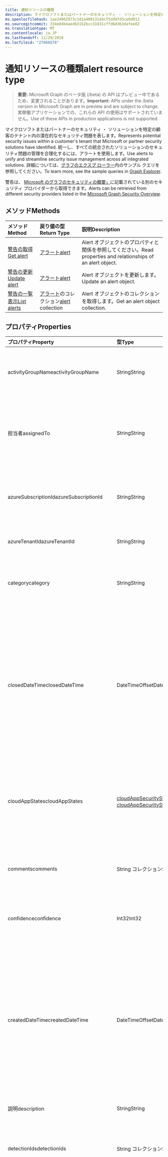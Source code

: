 ```yaml
---
title: 通知リソースの種類
description: マイクロソフトまたはパートナーのセキュリティ ・ ソリューションを特定の顧客のテナント内の潜在的なセキュリティ問題を表します。 統一し、すべての統合されたソリューションのセキュリティ問題の管理を合理化するには、アラートを使用します。 詳細については、グラフのエクスプ ローラー内のサンプル クエリを参照してください。
ms.openlocfilehash: 1ae24062973c1d1a409131d4cf5dd9fd3ce0d912
ms.sourcegitcommit: 334e84b4aed63162bcc31831cffd6d363dafee02
ms.translationtype: MT
ms.contentlocale: ja-JP
ms.lasthandoff: 11/29/2018
ms.locfileid: "27066878"
---
```

# <a name="alert-resource-type"></a><span data-ttu-id="9bf0f-105">通知リソースの種類</span><span class="sxs-lookup"><span data-stu-id="9bf0f-105">alert resource type</span></span>

> <span data-ttu-id="9bf0f-106">**重要:** Microsoft Graph のベータ版 (/beta) の API はプレビュー中であるため、変更されることがあります。</span><span class="sxs-lookup"><span data-stu-id="9bf0f-106">**Important:** APIs under the /beta version in Microsoft Graph are in preview and are subject to change.</span></span> <span data-ttu-id="9bf0f-107">実稼働アプリケーションでの、これらの API の使用はサポートされていません。</span><span class="sxs-lookup"><span data-stu-id="9bf0f-107">Use of these APIs in production applications is not supported.</span></span>

<span data-ttu-id="9bf0f-108">マイクロソフトまたはパートナーのセキュリティ ・ ソリューションを特定の顧客のテナント内の潜在的なセキュリティ問題を表します。</span><span class="sxs-lookup"><span data-stu-id="9bf0f-108">Represents potential security issues within a customer's tenant that Microsoft or partner security solutions have identified.</span></span> <span data-ttu-id="9bf0f-109">統一し、すべての統合されたソリューションのセキュリティ問題の管理を合理化するには、アラートを使用します。</span><span class="sxs-lookup"><span data-stu-id="9bf0f-109">Use alerts to unify and streamline security issue management across all integrated solutions.</span></span> <span data-ttu-id="9bf0f-110">詳細については、[グラフのエクスプ ローラー](https://developer.microsoft.com/graph/graph-explorer)内のサンプル クエリを参照してください。</span><span class="sxs-lookup"><span data-stu-id="9bf0f-110">To learn more, see the sample queries in [Graph Explorer](https://developer.microsoft.com/graph/graph-explorer).</span></span>

<span data-ttu-id="9bf0f-111">警告は、 [Microsoft のグラフのセキュリティの概要」](security-api-overview.md)に記載されている別のセキュリティ プロバイダーから取得できます。</span><span class="sxs-lookup"><span data-stu-id="9bf0f-111">Alerts can be retrieved from different security providers listed in the [Microsoft Graph Security Overview](security-api-overview.md).</span></span>

## <a name="methods"></a><span data-ttu-id="9bf0f-112">メソッド</span><span class="sxs-lookup"><span data-stu-id="9bf0f-112">Methods</span></span>

| <span data-ttu-id="9bf0f-113">メソッド</span><span class="sxs-lookup"><span data-stu-id="9bf0f-113">Method</span></span>   | <span data-ttu-id="9bf0f-114">戻り値の型</span><span class="sxs-lookup"><span data-stu-id="9bf0f-114">Return Type</span></span>|<span data-ttu-id="9bf0f-115">説明</span><span class="sxs-lookup"><span data-stu-id="9bf0f-115">Description</span></span>|
|:---------------|:--------|:----------|
|[<span data-ttu-id="9bf0f-116">警告の取得</span><span class="sxs-lookup"><span data-stu-id="9bf0f-116">Get alert</span></span>](../api/alert-get.md) | [<span data-ttu-id="9bf0f-117">アラート</span><span class="sxs-lookup"><span data-stu-id="9bf0f-117">alert</span></span>](alert.md) |<span data-ttu-id="9bf0f-118">Alert オブジェクトのプロパティと関係を参照してください。</span><span class="sxs-lookup"><span data-stu-id="9bf0f-118">Read properties and relationships of an alert object.</span></span>|
|[<span data-ttu-id="9bf0f-119">警告の更新</span><span class="sxs-lookup"><span data-stu-id="9bf0f-119">Update alert</span></span>](../api/alert-update.md) | [<span data-ttu-id="9bf0f-120">アラート</span><span class="sxs-lookup"><span data-stu-id="9bf0f-120">alert</span></span>](alert.md) |<span data-ttu-id="9bf0f-121">Alert オブジェクトを更新します。</span><span class="sxs-lookup"><span data-stu-id="9bf0f-121">Update an alert object.</span></span> |
|[<span data-ttu-id="9bf0f-122">警告の一覧表示</span><span class="sxs-lookup"><span data-stu-id="9bf0f-122">List alerts</span></span>](../api/alert-list.md) | <span data-ttu-id="9bf0f-123">[アラート](alert.md)のコレクション</span><span class="sxs-lookup"><span data-stu-id="9bf0f-123">[alert](alert.md) collection</span></span> |<span data-ttu-id="9bf0f-124">Alert オブジェクトのコレクションを取得します。</span><span class="sxs-lookup"><span data-stu-id="9bf0f-124">Get an alert object collection.</span></span>|

## <a name="properties"></a><span data-ttu-id="9bf0f-125">プロパティ</span><span class="sxs-lookup"><span data-stu-id="9bf0f-125">Properties</span></span>

| <span data-ttu-id="9bf0f-126">プロパティ</span><span class="sxs-lookup"><span data-stu-id="9bf0f-126">Property</span></span>   | <span data-ttu-id="9bf0f-127">型</span><span class="sxs-lookup"><span data-stu-id="9bf0f-127">Type</span></span>|<span data-ttu-id="9bf0f-128">説明</span><span class="sxs-lookup"><span data-stu-id="9bf0f-128">Description</span></span>|
|:---------------|:--------|:----------|
|<span data-ttu-id="9bf0f-129">activityGroupName</span><span class="sxs-lookup"><span data-stu-id="9bf0f-129">activityGroupName</span></span>|<span data-ttu-id="9bf0f-130">String</span><span class="sxs-lookup"><span data-stu-id="9bf0f-130">String</span></span>|<span data-ttu-id="9bf0f-131">アクティビティ グループ (攻撃者) の名前またはエイリアスにこのアラートが属する。</span><span class="sxs-lookup"><span data-stu-id="9bf0f-131">Name or alias of the activity group (attacker) this alert is attributed to.</span></span>|
|<span data-ttu-id="9bf0f-132">担当者</span><span class="sxs-lookup"><span data-stu-id="9bf0f-132">assignedTo</span></span>|<span data-ttu-id="9bf0f-133">String</span><span class="sxs-lookup"><span data-stu-id="9bf0f-133">String</span></span>|<span data-ttu-id="9bf0f-134">アナリスト、警告の名前は、選別、調査、または ([更新](../api/alert-update.md)がサポートされています) の改善のために割り当てられます。</span><span class="sxs-lookup"><span data-stu-id="9bf0f-134">Name of the analyst the alert is assigned to for triage, investigation, or remediation (supports [update](../api/alert-update.md)).</span></span>|
|<span data-ttu-id="9bf0f-135">azureSubscriptionId</span><span class="sxs-lookup"><span data-stu-id="9bf0f-135">azureSubscriptionId</span></span>|<span data-ttu-id="9bf0f-136">String</span><span class="sxs-lookup"><span data-stu-id="9bf0f-136">String</span></span>|<span data-ttu-id="9bf0f-137">Azure サブスクリプション ID、このアラートは、Azure のリソースに関連している場合に存在します。</span><span class="sxs-lookup"><span data-stu-id="9bf0f-137">Azure subscription ID, present if this alert is related to an Azure resource.</span></span>|
|<span data-ttu-id="9bf0f-138">azureTenantId</span><span class="sxs-lookup"><span data-stu-id="9bf0f-138">azureTenantId</span></span> |<span data-ttu-id="9bf0f-139">String</span><span class="sxs-lookup"><span data-stu-id="9bf0f-139">String</span></span>|<span data-ttu-id="9bf0f-140">Azure Active Directory のテナント id。</span><span class="sxs-lookup"><span data-stu-id="9bf0f-140">Azure Active Directory tenant ID.</span></span> <span data-ttu-id="9bf0f-141">必須。</span><span class="sxs-lookup"><span data-stu-id="9bf0f-141">Required.</span></span> |
|<span data-ttu-id="9bf0f-142">category</span><span class="sxs-lookup"><span data-stu-id="9bf0f-142">category</span></span>|<span data-ttu-id="9bf0f-143">String</span><span class="sxs-lookup"><span data-stu-id="9bf0f-143">String</span></span>|<span data-ttu-id="9bf0f-144">(たとえば、credentialTheft、ransomware など) の警告のカテゴリです。</span><span class="sxs-lookup"><span data-stu-id="9bf0f-144">Category of the alert (for example, credentialTheft, ransomware, etc.).</span></span>|
|<span data-ttu-id="9bf0f-145">closedDateTime</span><span class="sxs-lookup"><span data-stu-id="9bf0f-145">closedDateTime</span></span>|<span data-ttu-id="9bf0f-146">DateTimeOffset</span><span class="sxs-lookup"><span data-stu-id="9bf0f-146">DateTimeOffset</span></span>|<span data-ttu-id="9bf0f-147">時間のアラートが閉じられました。</span><span class="sxs-lookup"><span data-stu-id="9bf0f-147">Time at which the alert was closed.</span></span> <span data-ttu-id="9bf0f-148">Timestamp 型は、ISO 8601 形式を使用して日付と時刻の情報を表し、常に UTC 時間です。</span><span class="sxs-lookup"><span data-stu-id="9bf0f-148">The Timestamp type represents date and time information using ISO 8601 format and is always in UTC time.</span></span> <span data-ttu-id="9bf0f-149">2014 年 1 月 1 日に UTC 午前 0 時、これのようになります: `'2014-01-01T00:00:00Z'` ([更新](../api/alert-update.md)がサポートされています)。</span><span class="sxs-lookup"><span data-stu-id="9bf0f-149">For example, midnight UTC on Jan 1, 2014 would look like this: `'2014-01-01T00:00:00Z'` (supports [update](../api/alert-update.md)).</span></span>|
|<span data-ttu-id="9bf0f-150">cloudAppStates</span><span class="sxs-lookup"><span data-stu-id="9bf0f-150">cloudAppStates</span></span>|<span data-ttu-id="9bf0f-151">[cloudAppSecurityState](cloudappsecuritystate.md)コレクション</span><span class="sxs-lookup"><span data-stu-id="9bf0f-151">[cloudAppSecurityState](cloudappsecuritystate.md) collection</span></span>|<span data-ttu-id="9bf0f-152">セキュリティに関連するステートフルな情報については、このアラートに関連するクラウド アプリケーション/秒のプロバイダーによって生成されます。</span><span class="sxs-lookup"><span data-stu-id="9bf0f-152">Security-related stateful information generated by the provider about the cloud application/s related to this alert.</span></span>|
|<span data-ttu-id="9bf0f-153">comments</span><span class="sxs-lookup"><span data-stu-id="9bf0f-153">comments</span></span>|<span data-ttu-id="9bf0f-154">String コレクション</span><span class="sxs-lookup"><span data-stu-id="9bf0f-154">String collection</span></span>|<span data-ttu-id="9bf0f-155">アラート (アラート管理の顧客) のお客様提供のコメント ([更新](../api/alert-update.md)がサポートされています)。</span><span class="sxs-lookup"><span data-stu-id="9bf0f-155">Customer-provided comments on alert (for customer alert management) (supports [update](../api/alert-update.md)).</span></span>|
|<span data-ttu-id="9bf0f-156">confidence</span><span class="sxs-lookup"><span data-stu-id="9bf0f-156">confidence</span></span>|<span data-ttu-id="9bf0f-157">Int32</span><span class="sxs-lookup"><span data-stu-id="9bf0f-157">Int32</span></span>|<span data-ttu-id="9bf0f-158">検出ロジック (1 ~ 100%) を信頼します。</span><span class="sxs-lookup"><span data-stu-id="9bf0f-158">Confidence of the detection logic (percentage between 1-100).</span></span>|
|<span data-ttu-id="9bf0f-159">createdDateTime</span><span class="sxs-lookup"><span data-stu-id="9bf0f-159">createdDateTime</span></span> |<span data-ttu-id="9bf0f-160">DateTimeOffset</span><span class="sxs-lookup"><span data-stu-id="9bf0f-160">DateTimeOffset</span></span>|<span data-ttu-id="9bf0f-161">アラートが通知プロバイダーによって作成された時点の時間です。</span><span class="sxs-lookup"><span data-stu-id="9bf0f-161">Time at which the alert was created by the alert provider.</span></span> <span data-ttu-id="9bf0f-162">Timestamp 型は、ISO 8601 形式を使用して日付と時刻の情報を表し、常に UTC 時間です。</span><span class="sxs-lookup"><span data-stu-id="9bf0f-162">The Timestamp type represents date and time information using ISO 8601 format and is always in UTC time.</span></span> <span data-ttu-id="9bf0f-163">たとえば、2014 年 1 月 1 日午前 0 時 (UTC) は、次のようになります。`'2014-01-01T00:00:00Z'`</span><span class="sxs-lookup"><span data-stu-id="9bf0f-163">For example, midnight UTC on Jan 1, 2014 would look like this: `'2014-01-01T00:00:00Z'`.</span></span> <span data-ttu-id="9bf0f-164">必須。</span><span class="sxs-lookup"><span data-stu-id="9bf0f-164">Required.</span></span>|
|<span data-ttu-id="9bf0f-165">説明</span><span class="sxs-lookup"><span data-stu-id="9bf0f-165">description</span></span>|<span data-ttu-id="9bf0f-166">String</span><span class="sxs-lookup"><span data-stu-id="9bf0f-166">String</span></span>|<span data-ttu-id="9bf0f-167">アラートの説明です。</span><span class="sxs-lookup"><span data-stu-id="9bf0f-167">Alert description.</span></span>|
|<span data-ttu-id="9bf0f-168">detectionIds</span><span class="sxs-lookup"><span data-stu-id="9bf0f-168">detectionIds</span></span>|<span data-ttu-id="9bf0f-169">String コレクション</span><span class="sxs-lookup"><span data-stu-id="9bf0f-169">String collection</span></span>|<span data-ttu-id="9bf0f-170">(各アラートは、個別のレコードとして SIEM にプッシュされます) この警告のエンティティに関連するアラートのセットです。</span><span class="sxs-lookup"><span data-stu-id="9bf0f-170">Set of alerts related to this alert entity (each alert is pushed to the SIEM as a separate record).</span></span>|
|<span data-ttu-id="9bf0f-171">eventDateTime</span><span class="sxs-lookup"><span data-stu-id="9bf0f-171">eventDateTime</span></span> |<span data-ttu-id="9bf0f-172">DateTimeOffset</span><span class="sxs-lookup"><span data-stu-id="9bf0f-172">DateTimeOffset</span></span>|<span data-ttu-id="9bf0f-173">アラートを生成するトリガーとして処理されるイベントが発生した時刻です。</span><span class="sxs-lookup"><span data-stu-id="9bf0f-173">Time at which the event(s) that served as the trigger(s) to generate the alert occurred.</span></span> <span data-ttu-id="9bf0f-174">Timestamp 型は、ISO 8601 形式を使用して日付と時刻の情報を表し、常に UTC 時間です。</span><span class="sxs-lookup"><span data-stu-id="9bf0f-174">The Timestamp type represents date and time information using ISO 8601 format and is always in UTC time.</span></span> <span data-ttu-id="9bf0f-175">たとえば、2014 年 1 月 1 日午前 0 時 (UTC) は、次のようになります。`'2014-01-01T00:00:00Z'`</span><span class="sxs-lookup"><span data-stu-id="9bf0f-175">For example, midnight UTC on Jan 1, 2014 would look like this: `'2014-01-01T00:00:00Z'`.</span></span> <span data-ttu-id="9bf0f-176">必須。</span><span class="sxs-lookup"><span data-stu-id="9bf0f-176">Required.</span></span>|
|<span data-ttu-id="9bf0f-177">feedback</span><span class="sxs-lookup"><span data-stu-id="9bf0f-177">feedback</span></span>|<span data-ttu-id="9bf0f-178">alertFeedback</span><span class="sxs-lookup"><span data-stu-id="9bf0f-178">alertFeedback</span></span>|<span data-ttu-id="9bf0f-179">アナリストのフィードバック通知をします。</span><span class="sxs-lookup"><span data-stu-id="9bf0f-179">Analyst feedback on the alert.</span></span> <span data-ttu-id="9bf0f-180">可能な値は、`unknown`、`truePositive`、`falsePositive`、`benignPositive` です。</span><span class="sxs-lookup"><span data-stu-id="9bf0f-180">Possible values are: `unknown`, `truePositive`, `falsePositive`, `benignPositive`.</span></span> <span data-ttu-id="9bf0f-181">([更新](../api/alert-update.md)がサポートされています)</span><span class="sxs-lookup"><span data-stu-id="9bf0f-181">(supports [update](../api/alert-update.md))</span></span>|
|<span data-ttu-id="9bf0f-182">fileStates</span><span class="sxs-lookup"><span data-stu-id="9bf0f-182">fileStates</span></span>|<span data-ttu-id="9bf0f-183">[fileSecurityState](filesecuritystate.md)コレクション</span><span class="sxs-lookup"><span data-stu-id="9bf0f-183">[fileSecurityState](filesecuritystate.md) collection</span></span>|<span data-ttu-id="9bf0f-184">セキュリティに関連するステートフルな情報については、このアラートに関連するファイルのプロバイダーによって生成されます。</span><span class="sxs-lookup"><span data-stu-id="9bf0f-184">Security-related stateful information generated by the provider about the file(s) related to this alert.</span></span>|
|<span data-ttu-id="9bf0f-185">hostStates</span><span class="sxs-lookup"><span data-stu-id="9bf0f-185">hostStates</span></span>|<span data-ttu-id="9bf0f-186">[hostSecurityState](hostsecuritystate.md)コレクション</span><span class="sxs-lookup"><span data-stu-id="9bf0f-186">[hostSecurityState](hostsecuritystate.md) collection</span></span>|<span data-ttu-id="9bf0f-187">セキュリティに関連するステートフルな情報については、このアラートに関連するホスト プロバイダーによって生成されます。</span><span class="sxs-lookup"><span data-stu-id="9bf0f-187">Security-related stateful information generated by the provider about the host(s) related to this alert.</span></span>|
|<span data-ttu-id="9bf0f-188">id</span><span class="sxs-lookup"><span data-stu-id="9bf0f-188">id</span></span> |<span data-ttu-id="9bf0f-189">String</span><span class="sxs-lookup"><span data-stu-id="9bf0f-189">String</span></span>|<span data-ttu-id="9bf0f-190">プロバイダーによって生成された GUID または一意の識別子。</span><span class="sxs-lookup"><span data-stu-id="9bf0f-190">Provider-generated GUID/unique identifier.</span></span> <span data-ttu-id="9bf0f-191">読み取り専用。</span><span class="sxs-lookup"><span data-stu-id="9bf0f-191">Read-only.</span></span> <span data-ttu-id="9bf0f-192">必須。</span><span class="sxs-lookup"><span data-stu-id="9bf0f-192">Required.</span></span>|
|<span data-ttu-id="9bf0f-193">lastModifiedDateTime</span><span class="sxs-lookup"><span data-stu-id="9bf0f-193">lastModifiedDateTime</span></span>|<span data-ttu-id="9bf0f-194">DateTimeOffset</span><span class="sxs-lookup"><span data-stu-id="9bf0f-194">DateTimeOffset</span></span>|<span data-ttu-id="9bf0f-195">アラートのエンティティが最後に修正された時間です。</span><span class="sxs-lookup"><span data-stu-id="9bf0f-195">Time at which the alert entity was last modified.</span></span> <span data-ttu-id="9bf0f-196">Timestamp 型は、ISO 8601 形式を使用して日付と時刻の情報を表し、常に UTC 時間です。</span><span class="sxs-lookup"><span data-stu-id="9bf0f-196">The Timestamp type represents date and time information using ISO 8601 format and is always in UTC time.</span></span> <span data-ttu-id="9bf0f-197">たとえば、2014 年 1 月 1 日午前 0 時 (UTC) は、次のようになります。`'2014-01-01T00:00:00Z'`</span><span class="sxs-lookup"><span data-stu-id="9bf0f-197">For example, midnight UTC on Jan 1, 2014 would look like this: `'2014-01-01T00:00:00Z'`.</span></span>|
|<span data-ttu-id="9bf0f-198">malwareStates</span><span class="sxs-lookup"><span data-stu-id="9bf0f-198">malwareStates</span></span>|<span data-ttu-id="9bf0f-199">[malwareState](malwarestate.md)コレクション</span><span class="sxs-lookup"><span data-stu-id="9bf0f-199">[malwareState](malwarestate.md) collection</span></span>|<span data-ttu-id="9bf0f-200">このアラートに関連するマルウェアに関連する脅威インテリジェンスです。</span><span class="sxs-lookup"><span data-stu-id="9bf0f-200">Threat Intelligence pertaining to malware related to this alert.</span></span>|
|<span data-ttu-id="9bf0f-201">networkConnections</span><span class="sxs-lookup"><span data-stu-id="9bf0f-201">networkConnections</span></span>|<span data-ttu-id="9bf0f-202">[ネットワーク接続](networkconnection.md)のコレクション</span><span class="sxs-lookup"><span data-stu-id="9bf0f-202">[networkConnection](networkconnection.md) collection</span></span>|<span data-ttu-id="9bf0f-203">セキュリティに関連するステートフルな情報については、このアラートに関連するネットワーク接続のプロバイダーによって生成されます。</span><span class="sxs-lookup"><span data-stu-id="9bf0f-203">Security-related stateful information generated by the provider about the network connection(s) related to this alert.</span></span>|
|<span data-ttu-id="9bf0f-204">プロセス</span><span class="sxs-lookup"><span data-stu-id="9bf0f-204">processes</span></span>|<span data-ttu-id="9bf0f-205">[プロセス](process.md)のコレクション</span><span class="sxs-lookup"><span data-stu-id="9bf0f-205">[process](process.md) collection</span></span>|<span data-ttu-id="9bf0f-206">セキュリティに関連するステートフルな情報については、このアラートに関連するプロセスのプロバイダーによって生成されます。</span><span class="sxs-lookup"><span data-stu-id="9bf0f-206">Security-related stateful information generated by the provider about the process or processes related to this alert.</span></span>|
|<span data-ttu-id="9bf0f-207">recommendedActions</span><span class="sxs-lookup"><span data-stu-id="9bf0f-207">recommendedActions</span></span>|<span data-ttu-id="9bf0f-208">String コレクション</span><span class="sxs-lookup"><span data-stu-id="9bf0f-208">String collection</span></span>|<span data-ttu-id="9bf0f-209">仕入先/プロバイダーは、(たとえば、特定のコンピューター、enforce2FA、ホストのイメージを再作成) は、アラートの結果として実行するアクションをお勧めします。</span><span class="sxs-lookup"><span data-stu-id="9bf0f-209">Vendor/provider recommended action(s) to take as a result of the alert (for example, isolate machine, enforce2FA, reimage host).</span></span>|
|<span data-ttu-id="9bf0f-210">registryKeyStates</span><span class="sxs-lookup"><span data-stu-id="9bf0f-210">registryKeyStates</span></span>|<span data-ttu-id="9bf0f-211">[registryKeyState](registrykeystate.md)コレクション</span><span class="sxs-lookup"><span data-stu-id="9bf0f-211">[registryKeyState](registrykeystate.md) collection</span></span>|<span data-ttu-id="9bf0f-212">レジストリ キーのプロバイダーによって生成されるセキュリティ関連のステートフルな情報は、このアラートに関連しています。</span><span class="sxs-lookup"><span data-stu-id="9bf0f-212">Security-related stateful information generated by the provider about the registry keys related to this alert.</span></span>|
|<span data-ttu-id="9bf0f-213">重大度レベル</span><span class="sxs-lookup"><span data-stu-id="9bf0f-213">severity</span></span> |<span data-ttu-id="9bf0f-214">alertSeverity</span><span class="sxs-lookup"><span data-stu-id="9bf0f-214">alertSeverity</span></span>|<span data-ttu-id="9bf0f-215">アラートの重大度のベンダーまたはプロバイダーが設定します。</span><span class="sxs-lookup"><span data-stu-id="9bf0f-215">Alert severity - set by vendor/provider.</span></span> <span data-ttu-id="9bf0f-216">可能な値は、`unknown`、`informational`、`low`、`medium`、`high` です。</span><span class="sxs-lookup"><span data-stu-id="9bf0f-216">Possible values are: `unknown`, `informational`, `low`, `medium`, `high`.</span></span> <span data-ttu-id="9bf0f-217">必須。</span><span class="sxs-lookup"><span data-stu-id="9bf0f-217">Required.</span></span>|
|<span data-ttu-id="9bf0f-218">sourceMaterials</span><span class="sxs-lookup"><span data-stu-id="9bf0f-218">sourceMaterials</span></span>|<span data-ttu-id="9bf0f-219">String コレクション</span><span class="sxs-lookup"><span data-stu-id="9bf0f-219">String collection</span></span>|<span data-ttu-id="9bf0f-220">ソース マテリアルへのハイパーリンク (Uri) に関連する警告などの通知またはログの検索などのユーザー インターフェイスをプロバイダーの。</span><span class="sxs-lookup"><span data-stu-id="9bf0f-220">Hyperlinks (URIs) to the source material related to the alert, for example, provider's user interface for alerts or log search, etc.</span></span>|
|<span data-ttu-id="9bf0f-221">status</span><span class="sxs-lookup"><span data-stu-id="9bf0f-221">status</span></span> |<span data-ttu-id="9bf0f-222">alertStatus</span><span class="sxs-lookup"><span data-stu-id="9bf0f-222">alertStatus</span></span>|<span data-ttu-id="9bf0f-223">アラートのライフ サイクルのステータス (ステージ)。</span><span class="sxs-lookup"><span data-stu-id="9bf0f-223">Alert lifecycle status (stage).</span></span> <span data-ttu-id="9bf0f-224">可能な値は、`unknown`、`newAlert`、`inProgress`、`resolved` です。</span><span class="sxs-lookup"><span data-stu-id="9bf0f-224">Possible values are: `unknown`, `newAlert`, `inProgress`, `resolved`.</span></span> <span data-ttu-id="9bf0f-225">([更新](../api/alert-update.md)をサポートしています)。</span><span class="sxs-lookup"><span data-stu-id="9bf0f-225">(supports [update](../api/alert-update.md)).</span></span> <span data-ttu-id="9bf0f-226">必須。</span><span class="sxs-lookup"><span data-stu-id="9bf0f-226">Required.</span></span>|
|<span data-ttu-id="9bf0f-227">タグの前に追加されるマークアップ</span><span class="sxs-lookup"><span data-stu-id="9bf0f-227">tags</span></span>|<span data-ttu-id="9bf0f-228">String コレクション</span><span class="sxs-lookup"><span data-stu-id="9bf0f-228">String collection</span></span>|<span data-ttu-id="9bf0f-229">アラートに適用することができますし、(たとえば"HVA"、"SAW"など) のフィルター条件として使用できるユーザー定義のラベル([更新](../api/alert-update.md)をサポートしています)。</span><span class="sxs-lookup"><span data-stu-id="9bf0f-229">User-definable labels that can be applied to an alert and can serve as filter conditions (for example "HVA", "SAW", etc.) (supports [update](../api/alert-update.md)).</span></span>|
|<span data-ttu-id="9bf0f-230">タイトル</span><span class="sxs-lookup"><span data-stu-id="9bf0f-230">title</span></span> |<span data-ttu-id="9bf0f-231">String</span><span class="sxs-lookup"><span data-stu-id="9bf0f-231">String</span></span>|<span data-ttu-id="9bf0f-232">通知のタイトル。</span><span class="sxs-lookup"><span data-stu-id="9bf0f-232">Alert title.</span></span> <span data-ttu-id="9bf0f-233">必須。</span><span class="sxs-lookup"><span data-stu-id="9bf0f-233">Required.</span></span>|
|<span data-ttu-id="9bf0f-234">トリガー</span><span class="sxs-lookup"><span data-stu-id="9bf0f-234">triggers</span></span>|<span data-ttu-id="9bf0f-235">[alertTrigger](alerttrigger.md)コレクション</span><span class="sxs-lookup"><span data-stu-id="9bf0f-235">[alertTrigger](alerttrigger.md) collection</span></span>|<span data-ttu-id="9bf0f-236">セキュリティに関連するアラート (アラートに表示されるプロパティ) をトリガーする特定のプロパティについての情報です。</span><span class="sxs-lookup"><span data-stu-id="9bf0f-236">Security-related information about the specific properties that triggered the alert (properties appearing in the alert).</span></span> <span data-ttu-id="9bf0f-237">アラートには、複数のユーザー、ホスト、ファイル、ip アドレスに関する情報が含まれます。</span><span class="sxs-lookup"><span data-stu-id="9bf0f-237">Alerts might contain information about multiple users, hosts, files, ip addresses.</span></span> <span data-ttu-id="9bf0f-238">このフィールドは、プロパティ、アラートの生成をトリガーすることを示します。</span><span class="sxs-lookup"><span data-stu-id="9bf0f-238">This field indicates which properties triggered the alert generation.</span></span>|
|<span data-ttu-id="9bf0f-239">userStates</span><span class="sxs-lookup"><span data-stu-id="9bf0f-239">userStates</span></span>|<span data-ttu-id="9bf0f-240">[userSecurityState](usersecuritystate.md)コレクション</span><span class="sxs-lookup"><span data-stu-id="9bf0f-240">[userSecurityState](usersecuritystate.md) collection</span></span>|<span data-ttu-id="9bf0f-241">ユーザー アカウントのプロバイダーによって生成されるセキュリティ関連のステートフルな情報は、このアラートに関連しています。</span><span class="sxs-lookup"><span data-stu-id="9bf0f-241">Security-related stateful information generated by the provider about the user accounts related to this alert.</span></span>|
|<span data-ttu-id="9bf0f-242">vendorInformation</span><span class="sxs-lookup"><span data-stu-id="9bf0f-242">vendorInformation</span></span> |[<span data-ttu-id="9bf0f-243">securityVendorInformation</span><span class="sxs-lookup"><span data-stu-id="9bf0f-243">securityVendorInformation</span></span>](securityvendorinformation.md)|<span data-ttu-id="9bf0f-244">セキュリティ製品やサービスの仕入先、プロバイダー、および subprovider の詳細を含む複合型 (仕入先など = Microsoft; プロバイダー = Windows Defender の ATP は subProvider AppLocker を =)。</span><span class="sxs-lookup"><span data-stu-id="9bf0f-244">Complex type containing details about the security product/service vendor, provider, and subprovider (for example, vendor=Microsoft; provider=Windows Defender ATP; subProvider=AppLocker).</span></span> <span data-ttu-id="9bf0f-245">必須。</span><span class="sxs-lookup"><span data-stu-id="9bf0f-245">Required.</span></span>|
|<span data-ttu-id="9bf0f-246">vulnerabilityStates</span><span class="sxs-lookup"><span data-stu-id="9bf0f-246">vulnerabilityStates</span></span>|<span data-ttu-id="9bf0f-247">[vulnerabilityState](vulnerabilitystate.md)コレクション</span><span class="sxs-lookup"><span data-stu-id="9bf0f-247">[vulnerabilityState](vulnerabilitystate.md) collection</span></span>|<span data-ttu-id="9bf0f-248">このアラートに関連する 1 つまたは複数の脆弱性に関連する脅威インテリジェンスです。</span><span class="sxs-lookup"><span data-stu-id="9bf0f-248">Threat intelligence pertaining to one or more vulnerabilities related to this alert.</span></span>|

## <a name="relationships"></a><span data-ttu-id="9bf0f-249">リレーションシップ</span><span class="sxs-lookup"><span data-stu-id="9bf0f-249">Relationships</span></span>

<span data-ttu-id="9bf0f-250">なし。</span><span class="sxs-lookup"><span data-stu-id="9bf0f-250">None.</span></span>

## <a name="json-representation"></a><span data-ttu-id="9bf0f-251">JSON 表記</span><span class="sxs-lookup"><span data-stu-id="9bf0f-251">JSON representation</span></span>

<span data-ttu-id="9bf0f-252">リソースの JSON 表記を次に示します。</span><span class="sxs-lookup"><span data-stu-id="9bf0f-252">The following is a JSON representation of the resource.</span></span>

<!-- {
  "blockType": "resource",
  "optionalProperties": [

  ],
  "@odata.type": "microsoft.graph.alert"
}-->

```json
{
  "activityGroupName": "String",
  "assignedTo": "String",
  "azureSubscriptionId": "String",
  "azureTenantId": "String",
  "category": "String",
  "closedDateTime": "String (timestamp)",
  "cloudAppStates": [{"@odata.type": "microsoft.graph.cloudAppSecurityState"}],
  "comments": ["String"],
  "confidence": 1024,
  "createdDateTime": "String (timestamp)",
  "description": "String",
  "detectionIds": ["String"],
  "eventDateTime": "String (timestamp)",
  "feedback": "@odata.type: microsoft.graph.alertFeedback",
  "fileStates": [{"@odata.type": "microsoft.graph.fileSecurityState"}],
  "hostStates": [{"@odata.type": "microsoft.graph.hostSecurityState"}],
  "id": "String (identifier)",
  "lastModifiedDateTime": "String (timestamp)",
  "malwareStates": [{"@odata.type": "microsoft.graph.malwareState"}],
  "networkConnections": [{"@odata.type": "microsoft.graph.networkConnection"}],
  "processes": [{"@odata.type": "microsoft.graph.process"}],
  "recommendedActions": ["String"],
  "registryKeyStates": [{"@odata.type": "microsoft.graph.registryKeyState"}],
  "severity": "@odata.type: microsoft.graph.alertSeverity",
  "sourceMaterials": ["String"],
  "status": "@odata.type: microsoft.graph.alertStatus",
  "tags": ["String"],
  "title": "String",
  "triggers": [{"@odata.type": "microsoft.graph.alertTrigger"}],
  "userStates": [{"@odata.type": "microsoft.graph.userSecurityState"}],
  "vendorInformation": {"@odata.type": "microsoft.graph.securityVendorInformation"},
  "vulnerabilityStates": [{"@odata.type": "microsoft.graph.vulnerabilityState"}]
}

```

<!-- uuid: 8fcb5dbc-d5aa-4681-8e31-b001d5168d79
2015-10-25 14:57:30 UTC -->
<!-- {
  "type": "#page.annotation",
  "description": "alert resource",
  "keywords": "",
  "section": "documentation",
  "tocPath": ""
}-->